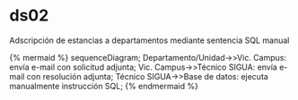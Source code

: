 # ds02

Adscripción de estancias a departamentos mediante sentencia SQL manual

{% mermaid %}
sequenceDiagram;
  Departamento/Unidad->>Vic. Campus: envía e-mail con solicitud adjunta;
  Vic. Campus->>Técnico SIGUA: envía e-mail con resolución adjunta;
  Técnico SIGUA->>Base de datos: ejecuta manualmente instrucción SQL;
{% endmermaid %}